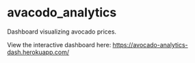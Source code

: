 # avacodo_analytics
Dashboard visualizing avocado prices. 

View the interactive dashboard here:
https://avocado-analytics-dash.herokuapp.com/